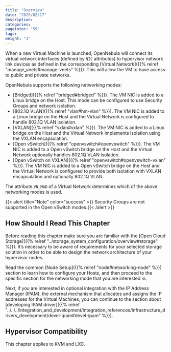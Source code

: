 ```yaml
---
title: "Overview"
date: "2025/02/17"
description:
categories:
pageintoc: "59"
tags:
weight: "1"
---
```


<a id="nm"></a>

<!--# Overview -->

When a new Virtual Machine is launched, OpenNebula will connect its virtual network interfaces (defined by `NIC` attributes) to hypervisor network link devices as defined in the corresponding [Virtual Network]({{% relref "manage_vnets#manage-vnets" %}}). This will allow the VM to have access to public and private networks.

OpenNebula supports the following networking modes:

* [Bridged]({{% relref "bridged#bridged" %}}). The VM NIC is added to a Linux bridge on the Host. This mode can be configured to use Security Groups and network isolation.
* [802.1Q VLAN]({{% relref "vlan#hm-vlan" %}}). The VM NIC is added to a Linux bridge on the Host and the Virtual Network is configured to handle 802.1Q VLAN isolation.
* [VXLAN]({{% relref "vxlan#vxlan" %}}). The VM NIC is added to a Linux bridge on the Host and the Virtual Network implements isolation using the VXLAN encapsulation.
* [Open vSwitch]({{% relref "openvswitch#openvswitch" %}}). The VM NIC is added to a Open vSwitch bridge on the Host and the Virtual Network optionally handles 802.1Q VLAN isolation.
* [Open vSwitch on VXLAN]({{% relref "openvswitch#openvswitch-vxlan" %}}). The VM NIC is added to a Open vSwitch bridge on the Host and the Virtual Network is configured to provide both isolation with VXLAN encapsulation and optionally 802.1Q VLAN.

The attribute `VN_MAD` of a Virtual Network determines which of the above networking modes is used.

{{< alert title="Note" color="success" >}}
Security Groups are not supported in the Open vSwitch modes.{{< /alert >}} 

## How Should I Read This Chapter

Before reading this chapter make sure you are familiar with the [Open Cloud Storage]({{% relref "../storage_system_configuration/overview#storage" %}}). It’s necessary to be aware of requirements for your selected storage solution in order to be able to design the network architecture of your hypervisor nodes.

Read the common [Node Setup]({{% relref "node#networking-node" %}}) section to learn how to configure your Hosts, and then proceed to the specific section for the networking mode that you are interested in.

Next, if you are interested in optional integration with the IP Address Manager (IPAM), the external mechanism that allocates and assigns the IP addresses for the Virtual Machines, you can continue to the section about [developing IPAM driver]({{% relref "../../../integration_and_development/integration_references/infrastructure_drivers_development/devel-ipam#devel-ipam" %}}).

## Hypervisor Compatibility

This chapter applies to KVM and LXC.
